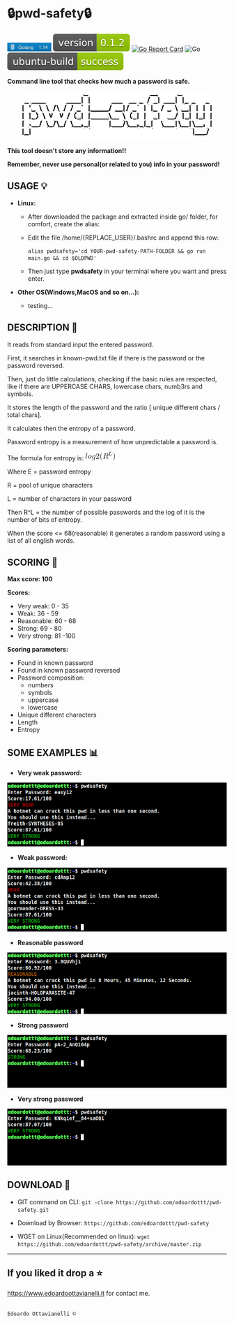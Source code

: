 # 🔒pwd-safety🔒

![gobadge](https://github.com/edoardottt/pwd-safety/blob/master/images/gobadge)
![version](https://github.com/edoardottt/pwd-safety/blob/master/images/version.svg)
[![Go Report Card](https://goreportcard.com/badge/github.com/edoardottt/pwd-safety)](https://goreportcard.com/report/github.com/edoardottt/pwd-safety)
![Go](https://github.com/edoardottt/pwd-safety/workflows/Go/badge.svg?branch=master)
![ubuntu-build](https://github.com/edoardottt/pwd-safety/blob/master/images/ubuntu-build.svg)


**Command line tool that checks how much a password is safe.**

<p align="center">
  <img src="https://github.com/edoardottt/pwd-safety/blob/master/images/logo.png">
</p>

**This tool doesn't store any information!!**

**Remember, never use personal(or related to you) info in your password!**

USAGE 💡
-------------------------------------------------

- **Linux:**

  - After downloaded the package and extracted inside go/ folder, for comfort, create the alias:

  - Edit the file /home/{REPLACE_USER}/.bashrc and append this row:

        alias pwdsafety='cd YOUR-pwd-safety-PATH-FOLDER && go run main.go && cd $OLDPWD'

  - Then just type **pwdsafety** in your terminal where you want and press enter.

- **Other OS(Windows,MacOS and so on...):**

  - testing...

DESCRIPTION 🔦 
-------------------------------------------------

It reads from standard input the entered password.

First, it searches in known-pwd.txt file if there is the password or the password reversed.

Then, just do little calculations, checking if the basic rules are respected, like if there are UPPERCASE CHARS, lowercase chars, numb3rs and symbols.

It stores the length of the password and the ratio [ unique different chars / total chars].

It calculates then the entropy of a password.

Password entropy is a measurement of how unpredictable a password is.

The formula for entropy is:
              ![CodeCogsEqn](https://github.com/edoardottt/pwd-safety/blob/master/images/CodeCogsEqn.gif)
              
Where E = password entropy

R = pool of unique characters

L = number of characters in your password

Then R^L = the number of possible passwords and the log of it is the number of bits of entropy.

When the score <= 68(reasonable) it generates a random password using a list of all english words.

SCORING 💯
-------------------------------------------------

**Max score: 100**

**Scores:**
  - Very weak: 0 - 35
  - Weak: 36 - 59
  - Reasonable: 60 - 68
  - Strong: 69 - 80
  - Very strong: 81 -100
  
**Scoring parameters:**
  - Found in known password
  - Found in known password reversed
  - Password composition:
      - numbers
      - symbols
      - uppercase
      - lowercase
  - Unique different characters
  - Length
  - Entropy

SOME EXAMPLES :bar_chart:
-------------------------------------------------
- **Very weak password:**

![veryWeak](https://github.com/edoardottt/pwd-safety/blob/master/images/veryWeak.png)

- **Weak password:**

![weak](https://github.com/edoardottt/pwd-safety/blob/master/images/weak.png)

- **Reasonable password**

![reasonable](https://github.com/edoardottt/pwd-safety/blob/master/images/reasonable.png)

- **Strong password**

![strong](https://github.com/edoardottt/pwd-safety/blob/master/images/strong.png)

- **Very strong password**

![veryStrong](https://github.com/edoardottt/pwd-safety/blob/master/images/veryStrong.png)


DOWNLOAD 📡
-------------------------------------------------

- GIT command on  CLI: `git -clone https://github.com/edoardottt/pwd-safety.git`

- Download by Browser: `https://github.com/edoardottt/pwd-safety`

- WGET on Linux(Recommended on linux): `wget https://github.com/edoardottt/pwd-safety/archive/master.zip`

--------------------------
If you liked it drop a :star:
--------------------------

https://www.edoardoottavianelli.it for contact me.


                                                                            Edoardo Ottavianelli ©
